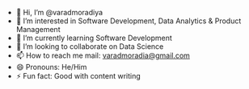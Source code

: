 - 👋 Hi, I’m @varadmoradiya
- 👀 I’m interested in Software Development, Data Analytics & Product Management
- 🌱 I’m currently learning Software Development
- 💞️ I’m looking to collaborate on Data Science
- 📫 How to reach me mail: varadmoradia@gmail.com
- 😄 Pronouns: He/Him
- ⚡ Fun fact: Good with content writing 

<!---
varadmoradiya/varadmoradiya is a ✨ special ✨ repository because its `README.md` (this file) appears on your GitHub profile.
You can click the Preview link to take a look at your changes.
--->
